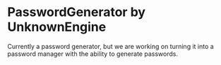 # PasswordGenerator by UnknownEngine
Currently a password generator, but we are working on turning it into a password manager with the ability to generate passwords.

